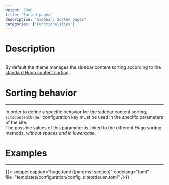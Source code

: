 ```yaml
---
weight: 5000
title: "Sorted pages"
description: "Sidebar: Sorted pages"
categories: ["Functionalities"]
---
```


# Description
---

By default the theme manages the sidebar content sorting according to the [standard Hugo content sorting](https://gohugo.io/templates/lists/#order-content).

# Sorting behavior
---

In order to define a specific behavior for the sidebar content sorting, `siteContentOrder` configuration key must be used in the specific parameters of the site.  
The possible values ​​of this parameter is linked to the different Hugo sorting methods, *without spaces and in lowercase*.

# Examples
---

{{< snippet
    caption="hugo.toml ([params] section)"
    codelang="toml"
    file="templates/configuration/config_siteorder.en.toml"
/>}}